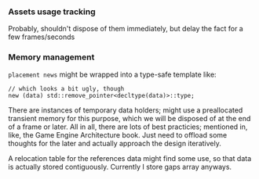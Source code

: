 ### __Assets usage tracking__
Probably, shouldn't dispose of them immediately, but delay the fact for a few frames/seconds  

### __Memory management__
`placement news` might be wrapped into a type-safe template like:  
```
// which looks a bit ugly, though
new (data) std::remove_pointer<decltype(data)>::type;
```

There are instances of temporary data holders; might use a preallocated transient memory for this purpose, which we will be disposed of at the end of a frame or later. All in all, there are lots of best practicies; mentioned in, like, the Game Engine Architecture book. Just need to offload some thoughts for the later and actually approach the design iteratively.  

A relocation table for the references data might find some use, so that data is actually stored contiguously. Currently I store gaps array anyways.
